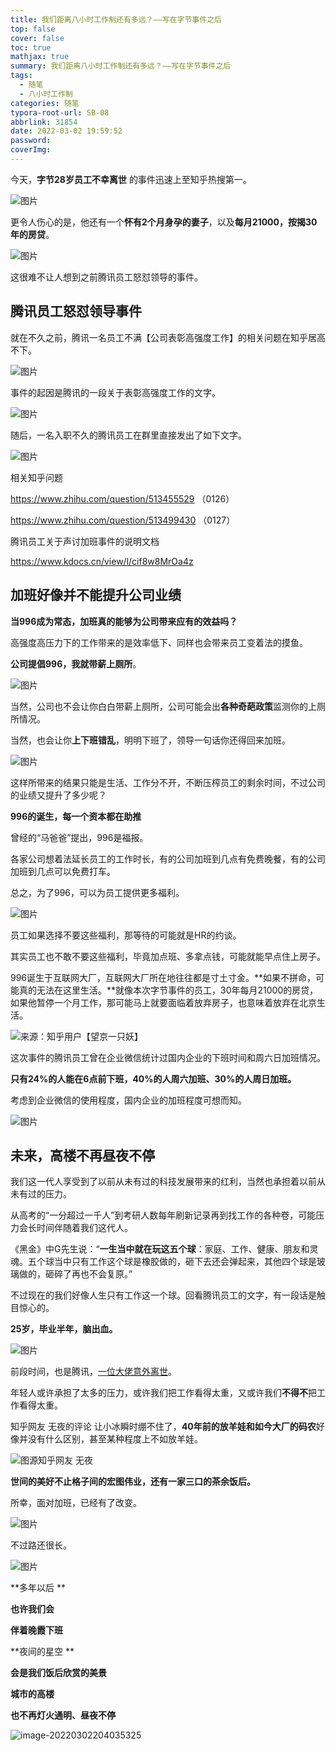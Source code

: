 ```yaml
---
title: 我们距离八小时工作制还有多远？——写在字节事件之后
top: false
cover: false
toc: true
mathjax: true
summary: 我们距离八小时工作制还有多远？——写在字节事件之后
tags:
  - 随笔
  - 八小时工作制
categories: 随笔
typora-root-url: SB-08
abbrlink: 31854
date: 2022-03-02 19:59:52
password:
coverImg:
---
```




今天，**字节28岁员工不幸离世** 的事件迅速上至知乎热搜第一。



![图片](640.png)



更令人伤心的是，他还有一个**怀有2个月身孕的妻子**，以及**每月21000，按揭30年的房贷**。



![图片](640-16462243467531.png)





这很难不让人想到之前腾讯员工怒怼领导的事件。



##  **腾讯员工怒怼领导事件** 



就在不久之前，腾讯一名员工不满【公司表彰高强度工作】的相关问题在知乎居高不下。



![图片](640-16462243467542.png)



事件的起因是腾讯的一段关于表彰高强度工作的文字。



![图片](640-16462243467543.jpeg)



随后，一名入职不久的腾讯员工在群里直接发出了如下文字。



![图片](640-16462243467544.jpeg)



相关知乎问题

https://www.zhihu.com/question/513455529   （0126）

https://www.zhihu.com/question/513499430   （0127）



腾讯员工关于声讨加班事件的说明文档

https://www.kdocs.cn/view/l/cif8w8MrOa4z





##  **加班好像并不能提升公司业绩** 



**当996成为常态，加班真的能够为公司带来应有的效益吗？**



高强度高压力下的工作带来的是效率低下、同样也会带来员工变着法的摸鱼。



**公司提倡996，我就带薪上厕所**。



![图片](640-16462243467545.jpeg)



当然，公司也不会让你白白带薪上厕所，公司可能会出**各种奇葩政策**监测你的上厕所情况。



当然，也会让你**上下班错乱**，明明下班了，领导一句话你还得回来加班。



![图片](640-16462243467546.png)



这样所带来的结果只能是生活、工作分不开，不断压榨员工的剩余时间，不过公司的业绩又提升了多少呢？



 **996的诞生，每一个资本都在助推**  



曾经的“马爸爸”提出，996是福报。



各家公司想着法延长员工的工作时长，有的公司加班到几点有免费晚餐，有的公司加班到几点可以免费打车。



总之，为了996，可以为员工提供更多福利。



![图片](640-16462243467547.png)



员工如果选择不要这些福利，那等待的可能就是HR的约谈。



其实员工也不敢不要这些福利，毕竟加点班、多拿点钱，可能就能早点住上房子。



996诞生于互联网大厂，互联网大厂所在地往往都是寸土寸金。**如果不拼命，可能真的无法在这里生活。**就像本次字节事件的员工，30年每月21000的房贷，如果他暂停一个月工作，那可能马上就要面临着放弃房子，也意味着放弃在北京生活。



![来源：知乎用户【望京一只妖】](640-16462243467548.png)





这次事件的腾讯员工曾在企业微信统计过国内企业的下班时间和周六日加班情况。



**只有24%的人能在6点前下班，40%的人周六加班、30%的人周日加班。**



考虑到企业微信的使用程度，国内企业的加班程度可想而知。



![图片](640-16462243467549.png)



##  **未来，高楼不再昼夜不停**  



我们这一代人享受到了以前从未有过的科技发展带来的红利，当然也承担着以前从未有过的压力。



从高考的“一分超过一千人”到考研人数每年刷新记录再到找工作的各种卷，可能压力会长时间伴随着我们这代人。



《黑金》中G先生说：“**一生当中就在玩这五个球**：家庭、工作、健康、朋友和灵魂。五个球当中只有工作这个球是橡胶做的，砸下去还会弹起来，其他四个球是玻璃做的，砸碎了再也不会复原。”



不过现在的我们好像人生只有工作这一个球。回看腾讯员工的文字，有一段话是触目惊心的。



**25岁，毕业半年，脑出血。**



![图片](640-164622434675410.jpeg)



前段时间，也是腾讯，[一位大佬意外离世](http://mp.weixin.qq.com/s?__biz=MzA4OTk0NDA0Nw==&mid=2654860462&idx=2&sn=9f5b6930442d65a83ec0394d77f4238d&chksm=8bda6e2ebcade7388f8d7943c5479c21d35a62a9a7aebe516ea00fb9f8dbb67430b73cfc51a5&scene=21#wechat_redirect)。



年轻人或许承担了太多的压力，或许我们把工作看得太重，又或许我们**不得不**把工作看得太重。



知乎网友 无夜的评论 让小冰瞬时绷不住了，**40年前的放羊娃和如今大厂的码农**好像并没有什么区别，甚至某种程度上不如放羊娃。



![图源知乎网友 无夜](640-164622434675411.png)





**世间的美好不止格子间的宏图伟业，还有一家三口的茶余饭后。**



所幸，面对加班，已经有了改变。



![图片](640-164622434675412.png)



不过路还很长。



![图片](640-164622434675513.png)



**多年以后
**

**也许我们会**

**伴着晚霞下班**

**夜间的星空
**

**会是我们饭后欣赏的美景**

**城市的高楼**

**也不再灯火通明、昼夜不停**



![image-20220302204035325](image-20220302204035325.png)
